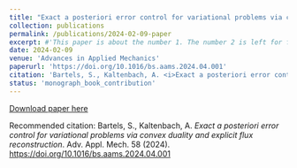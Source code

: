 ```yaml
---
title: "Exact a posteriori error control for variational problems via convex duality and explicit flux reconstruction"
collection: publications
permalink: /publications/2024-02-09-paper
excerpt: #'This paper is about the number 1. The number 2 is left for future work.'
date: 2024-02-09
venue: 'Advances in Applied Mechanics'
paperurl: 'https://doi.org/10.1016/bs.aams.2024.04.001'
citation: 'Bartels, S., Kaltenbach, A. <i>Exact a posteriori error control for variational problems via convex duality and explicit flux reconstruction</i>. Adv. Appl. Mech. 58 (2024). https://doi.org/10.1016/bs.aams.2024.04.001'
status: 'monograph_book_contribution'
---  
```


[Download paper here](https://doi.org/10.1016/bs.aams.2024.04.001) 

Recommended citation: Bartels, S., Kaltenbach, A. <i>Exact a posteriori error control for variational problems via convex duality and explicit flux reconstruction</i>. Adv. Appl. Mech. 58 (2024). https://doi.org/10.1016/bs.aams.2024.04.001

